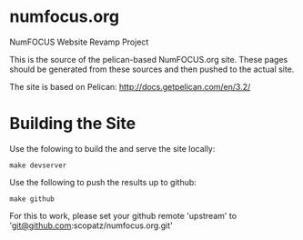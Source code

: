 numfocus.org
============

NumFOCUS Website Revamp Project

This is the source of the pelican-based NumFOCUS.org site.  These pages should be generated from these 
sources and then pushed to the actual site.

The site is based on Pelican:  http://docs.getpelican.com/en/3.2/

Building the Site
=================
Use the folowing to build the and serve the site locally:

    make devserver

Use the following to push the results up to github:

    make github

For this to work, please set your github remote 'upstream' to 'git@github.com:scopatz/numfocus.org.git'
